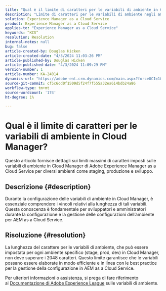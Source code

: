 ```yaml
---
title: "Qual è il limite di caratteri per le variabili di ambiente in Cloud Manager?"
description: "Limite di caratteri per le variabili di ambiente negli ambienti di Cloud Manager"
solution: Experience Manager as a Cloud Service
product: Experience Manager as a Cloud Service
applies-to: "Experience Manager as a Cloud Service"
keywords: “KCS”
resolution: Resolution
internal-notes: null
bug: false
article-created-by: Douglas Hicken
article-created-date: "4/3/2024 11:03:26 PM"
article-published-by: Douglas Hicken
article-published-date: "4/3/2024 11:09:29 PM"
version-number: 1
article-number: KA-24014
dynamics-url: "https://adobe-ent.crm.dynamics.com/main.aspx?forceUCI=1&pagetype=entityrecord&etn=knowledgearticle&id=7e86145b-0ef2-ee11-904b-000d3a3110f0"
source-git-commit: cf5c6cd0f1509d5f24f7f555a32ea614bdb24a86
workflow-type: tm+mt
source-wordcount: '174'
ht-degree: 1%

---
```


# Qual è il limite di caratteri per le variabili di ambiente in Cloud Manager?


Questo articolo fornisce dettagli sui limiti massimi di caratteri imposti sulle variabili di ambiente in Cloud Manager di Adobe Experience Manager as a Cloud Service per diversi ambienti come staging, produzione e sviluppo.

## Descrizione {#description}


Durante la configurazione delle variabili di ambiente in Cloud Manager, è essenziale comprendere i vincoli relativi alla lunghezza di tali variabili. Questa conoscenza è fondamentale per sviluppatori e amministratori durante la configurazione e la gestione delle configurazioni dell’ambiente per AEM as a Cloud Service.


## Risoluzione {#resolution}


La lunghezza del carattere per le variabili di ambiente, che può essere impostata per ogni ambiente specifico (stage, prod, dev) in Cloud Manager, non deve superare i 2048 caratteri. Questo limite garantisce che le variabili possano essere elaborate in modo efficiente e in linea con le best practice per la gestione della configurazione in AEM as a Cloud Service.

Per ulteriori informazioni o assistenza, si prega di fare riferimento al [Documentazione di Adobe Experience League](https://experienceleague.adobe.com/en/docs/experience-manager-cloud-service/content/implementing/using-cloud-manager/environment-variables) sulle variabili di ambiente.
